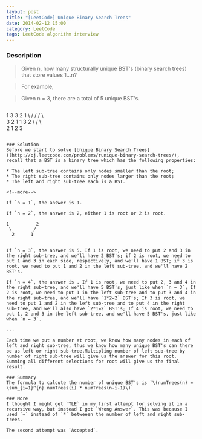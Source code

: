 ```yaml
---
layout: post
title: "[LeetCode] Unique Binary Search Trees"
date: 2014-02-12 15:00
category: LeetCode
tags: LeetCode algorithm interview
---
```


### Description
> Given n, how many structurally unique BST's (binary search trees) that store values 1...n?

> For example,

> Given n = 3, there are a total of 5 unique BST's.

> ```
   1         3     3      2      1
    \       /     /      / \      \
     3     2     1      1   3      2
    /     /       \                 \
   2     1         2                 3
```

### Solution
Before we start to solve [Unique Binary Search Trees]((http://oj.leetcode.com/problems/runique-binary-search-trees/), recall that a BST is a binary tree which has the following properties:

* The left sub-tree contains only nodes smaller than the root;
* The right sub-tree contains only nodes larger than the root;
* The left and right sub-tree each is a BST.

<!--more-->

If `n = 1`, the answer is 1.

If `n = 2`, the answer is 2, either 1 is root or 2 is root.

```
	1          2
	 \        /
	  2      1
```

If `n = 3`, the answer is 5. If 1 is root, we need to put 2 and 3 in the right sub-tree, and we'll have 2 BST's; if 2 is root, we need to put 1 and 3 in each side, respectively, and we'll have 1 BST; if 3 is root, we need to put 1 and 2 in the left sub-tree, and we'll have 2 BST's.

If `n = 4`, the answer is . If 1 is root, we need to put 2, 3 and 4 in the right sub-tree, and we'll have 5 BST's, just like when `n = 3`; If 2 is root, we need to put 1 in the left sub-tree and to put 3 and 4 in the right sub-tree, and we'll have `1*2=2` BST's; If 3 is root, we need to put 1 and 2 in the left sub-tree and to put 4 in the right sub-tree, and we'll also have `2*1=2` BST's; If 4 is root, we need to put 1, 2 and 3 in the left sub-tree, and we'll have 5 BST's, just like when `n = 3`.

...

Each time we put a number at root, we know how many nodes in each of left and right sub-tree, thus we know how many unique BST's can there be as left or right sub-tree.Multipling number of left sub-tree by number of right sub-tree will give us the answer for this root. Summing all different selections for root will give us the final result.

### Summary
The formula to calcute the number of unique BST's is `\(numTrees(n) = \sum_{i=1}^{n} numTrees(i) * numTrees(n-i-1)\)`

### More
I thought I might get `TLE` in my first attempt for solving it in a recursive way, but instead I got `Wrong Answer`. This was because I used `+` instead of `*` betweeen the number of left and right sub-trees.

The second attempt was `Accepted`.
